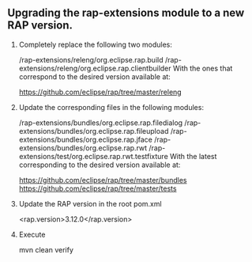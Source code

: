 Upgrading the rap-extensions module to a new RAP version.
--------------------

1. Completely replace the following two modules: 


    /rap-extensions/releng/org.eclipse.rap.build
    /rap-extensions/releng/org.eclipse.rap.clientbuilder
With the ones that correspond to the desired 
version available at:
    
    https://github.com/eclipse/rap/tree/master/releng

2. Update the corresponding files in the following modules:


    /rap-extensions/bundles/org.eclipse.rap.filedialog
    /rap-extensions/bundles/org.eclipse.rap.fileupload
    /rap-extensions/bundles/org.eclipse.rap.jface
    /rap-extensions/bundles/org.eclipse.rap.rwt
    /rap-extensions/test/org.eclipse.rap.rwt.testfixture
With the latest corresponding to the desired
version available at:

    https://github.com/eclipse/rap/tree/master/bundles
    https://github.com/eclipse/rap/tree/master/tests



3. Update the RAP version in the root pom.xml


    <rap.version>3.12.0</rap.version>

4. Execute


    mvn clean verify